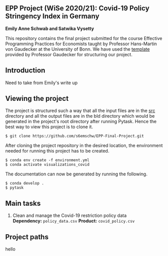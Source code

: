 ## EPP Project (WiSe 2020/21): Covid-19 Policy Stringency Index in Germany
**Emily Anne Schwab and Satwika Vysetty**

This repository contains the final project submitted for the course Effective Programming Practices for Economists taught by Professor Hans-Martin von Gaudecker at the University of Bonn. We have used the [template](https://econ-project-templates.readthedocs.io/en/stable/index.html) provided by Professor Gaudecker for structuring our project. 

## Introduction
Need to take from Emily's write up

## Viewing the project
The project is structured such a way that all the input files are in the [src](https://github.com/s6emschw/EPP-Final-Project/tree/master/src) directory and all the output files are in the bld directory which would be generated in the project's root directory after running Pytask. Hence the best way to view this project is to clone it. 
```
$ git clone https://github.com/s6emschw/EPP-Final-Project.git
```
After cloning the project repository in the desired location, the environment needed for running this project has to be created.
```
$ conda env create -f environment.yml
$ conda activate visualizations_covid
```
The documentation can now be generated by running the following.
```
$ conda develop .
$ pytask
```

## Main tasks
1. Clean and manage the Covid-19 restriction policy data <br />
**Dependency:** `policy_data.csv` **Product:** `covid_policy.csv`

## Project paths
hello

<p align="justify">

</p>

